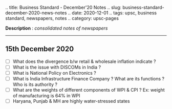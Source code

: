.. title: Business Standard - December'20  Notes
.. slug: business-standard-december-2020-news-notes
.. date: 2020-12-01 
.. tags: upsc, business standard, newspapers, notes
.. category: upsc-pages

**Description** : *consolidated notes of newspapers*
<!-- TEASER_END -->

***

## 15th December 2020
- [ ] What does the divergence b/w retail & wholesale inflation indicate ? 
- [ ] What is the issue with DISCOMs in India ? 
- [ ] What is National Policy on Electronics ? 
- [ ] What is India Infrastructure Finance Company ? What are its functions ? Who is its authority ? 
- [ ] What are the weights of different components of WPI & CPI ? Ex: weight of manufacturing is 64% in WPI
- [ ] Haryana, Punjab & MH are highly water-stressed states

